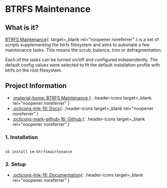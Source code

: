 # BTRFS Maintenance

## What is it?

[BTRFS Maintenance](https://github.com/kdave/btrfsmaintenance){: target=_blank rel="noopener noreferrer" } is a set of scripts supplementing the btrfs filesystem and aims to automate a few maintenance tasks. This means the scrub, balance, trim or defragmentation.

Each of the tasks can be turned on/off and configured independently. The default config values were selected to fit the default installation profile with btrfs on the root filesystem.

## Project Information

- [:material-home: BTRFS Maintenance ](https://github.com/kdave/btrfsmaintenance){: .header-icons target=_blank rel="noopener noreferrer" }
- [:octicons-link-16: Docs](https://github.com/kdave/btrfsmaintenance){: .header-icons target=_blank rel="noopener noreferrer" }
- [:octicons-mark-github-16: Github:](https://github.com/kdave/btrfsmaintenance){: .header-icons target=_blank rel="noopener noreferrer" }


### 1. Installation

``` shell

sb install cm-btrfsmaintenance

```

### 2. Setup

- [:octicons-link-16: Documentation](https://github.com/kdave/btrfsmaintenance){: .header-icons target=_blank rel="noopener noreferrer" }
